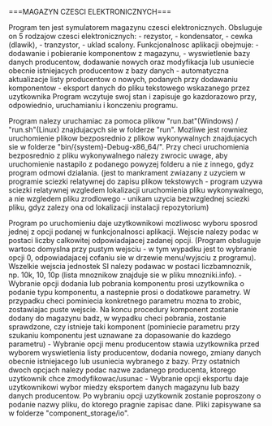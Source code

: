 ===MAGAZYN CZESCI ELEKTRONICZNYCH===

Program ten jest symulatorem magazynu czesci elektronicznych. Obsluguje on 5 rodzajow czesci elektronicznych:
    - rezystor,
    - kondensator,
    - cewka (dlawik),
    - tranzystor,
    - uklad scalony.
Funkcjonalnosc aplikacji obejmuje:
    - dodawanie i pobieranie komponentow z magazynu,
    - wyswietlenie bazy danych producentow, dodawanie nowych oraz modyfikacja lub usuniecie obecnie istniejacych producentow z bazy danych
    - automatyczna aktualizacje listy producentow o nowych, podanych przy dodawaniu komponentow
    - eksport danych do pliku tekstowego wskazanego przez uzytkownika
Program wczytuje swoj stan i zapisuje go kazdorazowo przy, odpowiednio, uruchamianiu i konczeniu programu.

Program nalezy uruchamiac za pomoca plikow "run.bat"(Windows) / "run.sh"(Linux) znajdujacych sie w folderze "run". Mozliwe jest rowniez uruchomienie plikow bezposrednio z plikow wykonywalnych znajdujacych sie w folderze "bin/{system}-Debug-x86_64/". 
Przy checi uruchomienia bezposrednio z pliku wykonywalnego nalezy zwrocic uwage, aby uruchomienie nastapilo z podanego powyzej folderu a nie z innego, gdyz program odmowi dzialania.
(jest to mankrament zwiazany z uzyciem w programie sciezki relatywnej do zapisu plikow tekstowych - program uzywa sciezki relatywnej wzgledem lokalizacji uruchomienia pliku wykonywalnego, a nie wzgledem pliku zrodlowego - unikam uzycia bezwzglednej sciezki pliku, gdyz zalezy ona od lokalizacji instalacji repozytorium)

Program po uruchomieniu daje uzytkownikowi mozliwosc wyboru sposrod jednej z opcji podanej w funkcjonalnosci aplikacji. Wejscie nalezy podac w postaci liczby calkowitej odpowiadajacej zadanej opcji. (Program obsluguje wartosc domyslna przy pustym wejsciu - w tym wypadku jest to wybranie opcji 0, odpowiadajacej cofaniu sie w drzewie menu/wyjsciu z programu). Wszelkie wejscia jednostek SI nalezy podawac w postaci liczbamnoznik, np. 10k, 10, 10p (lista mnoznikow znajduje sie w pliku mnozniki.info).
    - Wybranie opcji dodania lub pobrania komponentu prosi uzytkownika o podanie typu komponentu, a nastepnie prosi o dodatkowe parametry. W przypadku checi pominiecia konkretnego parametru mozna to zrobic, zostawiajac puste wejscie. Na koncu procedury komponent zostanie dodany do magazynu badz, w wypadku checi pobrania, zostanie sprawdzone, czy istnieje taki komponent (pominiecie parametru przy szukaniu komponentu jest uznawane za dopasowanie do kazdego parametru)
    - Wybranie opcji menu producentow stawia uzytkownika przed wyborem wyswietlenia listy producentow, dodania nowego, zmiany danych obecnie istniejacego lub usuniecia wybranego z bazy. Przy ostatnich dwoch opcjach nalezy podac nazwe zadanego producenta, ktorego uzytkownik chce zmodyfikowac/usunac
    - Wybranie opcji eksportu daje uzytkownikowi wybor miedzy eksportem danych magazynu lub bazy danych producentow. Po wybraniu opcji uzytkownik zostanie poproszony o podanie nazwy pliku, do ktorego pragnie zapisac dane. Pliki zapisywane sa w folderze "component_storage/io".